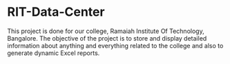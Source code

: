 # RIT-Data-Center

This project is done for our college, Ramaiah Institute Of Technology, Bangalore. The objective of the project is to store and display detailed information about anything and everything related to the college and also to generate dynamic Excel reports.
